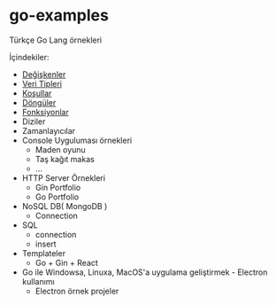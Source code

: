 # go-examples
Türkçe Go Lang örnekleri

İçindekiler:
  - <a href="https://github.com/Hasan-Kilici/go-examples/tree/main/variables">Değişkenler</a>
  - <a href="https://github.com/Hasan-Kilici/go-examples/tree/main/data%20types">Veri Tipleri</a>
  - <a href="https://github.com/Hasan-Kilici/go-examples/tree/main/if-else">Koşullar</a>
  - <a href="https://github.com/Hasan-Kilici/go-examples/tree/main/loops">Döngüler</a>
  - <a href="https://github.com/Hasan-Kilici/go-examples/tree/main/functions">Fonksiyonlar</a>
  - Diziler
  - Zamanlayıcılar
  - Console Uyguluması örnekleri
    - Maden oyunu
    - Taş kağıt makas
    - ...
  - HTTP Server Örnekleri
    - Gin Portfolio
    - Go Portfolio
  - NoSQL DB( MongoDB )
    - Connection
  - SQL
    - connection
    - insert
  - Templateler
    - Go + Gin + React
  -  Go ile Windowsa, Linuxa, MacOS'a uygulama geliştirmek
    - Electron kullanımı
      - Electron örnek projeler


  

